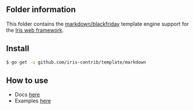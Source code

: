 ## Folder information

This folder contains the [markdown/blackfriday](https://github.com/russross/blackfriday) template engine support for the [Iris web framework](https://github.com/kataras/iris).


## Install

```sh
$ go get -u github.com/iris-contrib/template/markdown
```


## How to use

- Docs [here](https://kataras.gitbooks.io/iris/content/render_templates.html)
- Examples [here](https://github.com/iris-contrib/examples/tree/master/template_engines)
